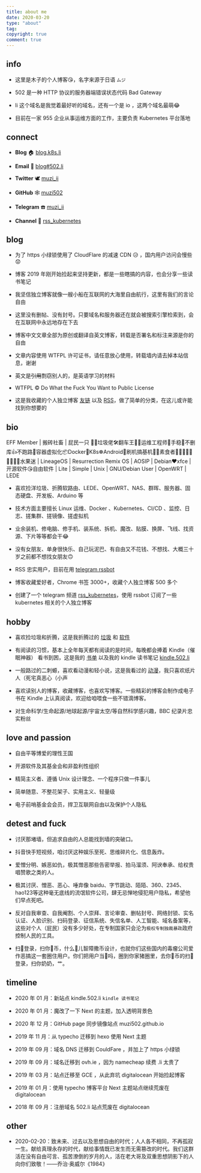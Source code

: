 ```yaml
---
title: about me
date: 2020-03-20
type: "about"
tag:
copyright: true
comment: true
---
```


## info

- 这里是木子的个人博客😘，名字来源于日语 `ムジ`

- 502 是一种 HTTP 协议的服务器端错误状态代码 Bad Gateway

- li 这个域名是我觉着最好听的域名，还有一个是 io ，这两个域名最萌😂

- 目前在一家 955 企业从事运维方面的工作，主要负责 Kubernetes 平台落地

## connect

- **Blog** 🏠 [blog.k8s.li](https://blog.k8s.li)

- **Email** 📧 [blog#502.li](mailto:blog@502.li)

- **Twitter** 🕊 [muzi_ii](https://twitter.com/muzi_ii)

- **GitHub** 🕸 [muzi502](https://github.com/muzi502)

- **Telegram** ☎️ [muzi_ii](https://telegram.me/muzi_ii)

- **Channel** 📣 [rss_kubernetes](https://tg.k8s.li/)

## blog

- 为了 https 小绿锁使用了 CloudFlare 的减速 CDN  😥 ，国内用户访问会慢些😟

- 博客 2019 年刚开始捡起来坚持更新，都是一些瞎搞的内容，也会分享一些读书笔记

- 我坚信独立博客就像一艘小船在互联网的大海里自由航行，这里有我们的言论自由

- 这里没有删帖、没有封号。只要域名和服务器还在就会被搜索引擎检索到，会在互联网中永远地存在下去

- 博客中文文章全部为原创或翻译自英文博客，转载是否署名和标注来源是你的自由

- 文章内容使用 WTFPL 许可证书，请任意放心使用，转载墙内请去掉本站信息，谢谢

- 英文是~~引用~~剽窃别人的，是英语学习的材料

- WTFPL © Do What the Fuck You Want to Public License

- 这是我收藏的个人独立博客 [友链](https://blog.502.li/link)  以及 [RSS](https://t.me/c/1134301275/1398)，做了简单的分类，在这儿或许能找到你想要的

## bio

EFF Member | 搬砖社畜 | 屁民一只 🤦‍♂️垃圾佬🛠️翻车王🚐😫运维工程师🔧手稳💪不删库👍不跑路🏃容器虚拟化📦Docker🐳K8s☸️Android📳刷机搞~~基~~机📱📲素食者🍇🍈🍉🍊🍋🍌🍍🍎🍏水果迷 | LineageOS | Resurrection Remix OS | AOSIP | Debian❤xfce | 开源软件😘自由软件 | Lite | Simple | Unix | GNU/Debian User | OpenWRT | LEDE

- 喜欢捡洋垃圾、折腾软路由、LEDE、OpenWRT、NAS、群晖、服务器、固态硬盘、开发板、Arduino 等

- 技术方面主要擅长 Linux 运维、Docker 、Kubernetes、CI/CD 、监控、日志、搓集群、搓镜像、搓虚拟机

- 业余装机、修电脑、修手机、装系统、拆机、魔改、贴膜、换屏、飞线、找资源、下片等等都会干😂

- 没有女朋友、单身很快乐、自己玩泥巴、有自由又不花钱、不想找、大概三十岁之前都不想找女朋友🙃

- RSS 忠实用户，目前在用 [telegram rssbot](https://github.com/iovxw/rssbot)

- 博客收藏爱好者，Chrome 书签 3000+，收藏个人独立博客 500 多个

- 创建了一个 telegram 频道 [rss_kubernetes](https://t.me/rss_kubernetes)，使用 rssbot 订阅了一些 kubernetes 相关的个人独立博客

## hobby

- 喜欢捡垃圾和折腾，这是我折腾过的 [垃圾](https://blog.502.li/phones-history.html) 和 [软件](https://blog.502.li/android-tools.html)

- 有阅读的习惯，基本上全年每天都有阅读的是时间，每晚都会捧着 Kindle（催眠神器） 看书到困，这是我的 [书单](https://blog.502.li/booklist.html) 以及我的 kindle 读书笔记 [kindle.502.li](https://kindle.502.li)

- 一般路过的二刺螈，喜欢看动漫和轻小说，这是我看过的 [动漫](https://bgm.tv/user/512178)，我只喜欢纸片人（死宅真恶心（小声

- 喜欢读别人的博客，收藏博客，也喜欢写博客。一些精彩的博客会制作成电子书在 Kindle 上认真阅读，欢迎给咱喂食一些不错滴博客。

- 对生命科学/生命起源/地球起源/宇宙太空/等自然科学感兴趣，BBC 纪录片忠实粉丝

## love and passion

- 自由平等博爱的理性王国

- 开源软件及其基金会和非盈利性组织

- 精简主义者、遵循 Unix 设计理念、一个程序只做一件事儿

- 简单随意、不整花架子、实用主义、轻量级

- 电子前哨基金会会员，捍卫互联网自由以及保护个人隐私

## detest and fuck

- 讨厌那堵墙，但追求自由的人总能找到墙的突破口。

- 抖音快手短视频，咱讨厌这种娱乐至死、思维碎片化、信息轰炸。

- 爱憎分明、嫉恶如仇，极其憎恶那些告密举报、拍马溜须、阿谀奉承、给权贵唱赞歌之类的人。

- 极其讨厌、憎恶、恶心、唾弃像 baidu、字节跳动、陌陌、360、2345、hao123等这种毫无底线的流氓软件公司，肆无忌惮地侵犯用户隐私，希望他们早点死吧。

- 反对自我审查、自我阉割、个人崇拜、言论审查、删帖封号、网络封锁、实名认证、人脸识别、扫码登录、征信系统、失信名单、人工智能、域名备案等，这些对个人（屁民）没有多少好处，在专制国家只会沦为`极权专制独裁暴政`政府控制人民的工具。

- 扫🐴登录，扫你🐴币，什么🐔儿智障撒币设计，也就你们这些国内的毒瘤公司爱作恶搞这一套圈住用户。你们把用户当🐷吗，圈到你家猪圈里，去你🐴币的扫🐴登录，扫你奶奶，艹。

## timeline

- 2020 年 01 月：新站点 kindle.502.li `kindle 读书笔记`

- 2020 年 01 月：魔改了一下 Next 的主题，加入透明背景色

- 2020 年 12 月：GitHub page 同步镜像站点 muzi502.github.io

- 2019 年 11 月：从 typecho 迁移到 hexo 使用 Next 主题

- 2019 年 09 月：域名 DNS 迁移到 CouldFare ，并加上了 https 小绿锁

- 2019 年 09 月：域名迁移到 ovh.ie ，因为 namecheap 续费 .li 太贵了

- 2019 年 03 月：站点迁移至 GCE ，从此弃坑 digitalocean 开始捡起博客

- 2019 年 01 月：使用 typecho 博客平台 Next 主题站点继续荒废在 digitalocean

- 2018 年 09 月：注册域名 502.li 站点荒废在 digitalocean

## other

- 2020-02-20：致未来、过去以及思想自由的时代；人人各不相同，不再孤寂一生。献给真理永存的时代，献给事情既已发生而无需篡改的时代。我们这群活在没有自由可言、孤苦潦倒的岁月的人，活在老大哥及双重思想阴影下的人向你们致敬！——乔治·奥威尔《1984》

